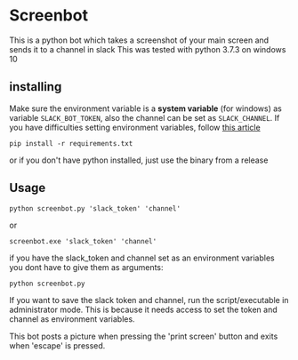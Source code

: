 # Screenbot

This is a python bot which takes a screenshot of your main screen and sends it to a channel in slack
This was tested with python 3.7.3 on windows 10
## installing
Make sure the environment variable is a **system variable** (for windows) as variable `SLACK_BOT_TOKEN`, also the channel can be set as `SLACK_CHANNEL`.
If you have difficulties setting environment variables, follow [this article](https://www.computerhope.com/issues/ch000549.htm)

```
pip install -r requirements.txt
```

or if you don't have python installed, just use the binary from a release

## Usage
```
python screenbot.py 'slack_token' 'channel'
```
or
```
screenbot.exe 'slack_token' 'channel'
```

if you have the slack_token and channel set as an environment variables you dont have to give them as arguments:
```
python screenbot.py
```

If you want to save the slack token and channel, run the script/executable in administrator mode. This is because it needs access to set the token and channel as environment variables.

This bot posts a picture when pressing the 'print screen' button and exits when 'escape' is pressed.